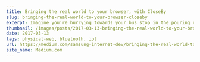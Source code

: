 ```yaml
---
title: Bringing the real world to your browser, with CloseBy
slug: bringing-the-real-world-to-your-browser-closeby
excerpt: Imagine you’re hurrying towards your bus stop in the pouring rain (not an unlikely scenario here in London 😉). You dive under the shelter…
thumbnail: /images/posts/2017-03-13-bringing-the-real-world-to-your-browser/thumb.jpg
date: 2017-03-13
tags: physical-web, bluetooth, iot
url: https://medium.com/samsung-internet-dev/bringing-the-real-world-to-your-browser-with-closeby-830cd162547e
site_name: Medium.com
---
```

